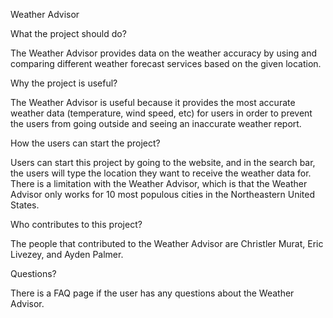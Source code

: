 Weather Advisor 

What the project should do?

The Weather Advisor provides data on the weather accuracy by using and comparing different weather forecast services based on the given location. 

Why the project is useful?

The Weather Advisor is useful because it provides the most accurate weather data (temperature, wind speed, etc) for users in order to prevent the users from going outside and seeing an inaccurate weather report. 

How the users can start the project?

Users can start this project by going to the website, and in the search bar, the users will type the location they want to receive the weather data for. There is a limitation with the Weather Advisor, which is that the Weather Advisor only works for 10 most populous cities in the Northeastern United States. 

Who contributes to this project?

The people that contributed to the Weather Advisor are Christler Murat, Eric Livezey, and Ayden Palmer. 

Questions?

There is a FAQ page if the user has any questions about the Weather Advisor. 
